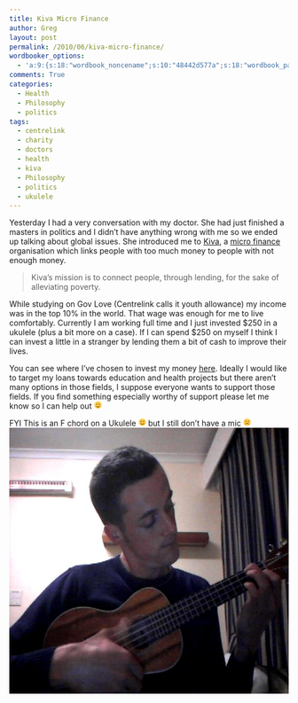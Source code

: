 ```yaml
---
title: Kiva Micro Finance
author: Greg
layout: post
permalink: /2010/06/kiva-micro-finance/
wordbooker_options:
  - 'a:9:{s:18:"wordbook_noncename";s:10:"48442d577a";s:18:"wordbook_page_post";s:4:"-100";s:18:"wordbook_orandpage";s:1:"2";s:23:"wordbook_default_author";s:1:"2";s:23:"wordbook_extract_length";s:3:"256";s:19:"wordbook_actionlink";s:3:"300";s:18:"wordbook_attribute";s:31:"Posted a new post on their blog";s:29:"wordbooker_status_update_text";s:35:": New blog post :  %title% - %link%";s:20:"wordbook_comment_get";s:2:"on";}'
comments: True
categories:
  - Health
  - Philosophy
  - politics
tags:
  - centrelink
  - charity
  - doctors
  - health
  - kiva
  - Philosophy
  - politics
  - ukulele
---
```

Yesterday I had a very conversation with my doctor. She had just finished a masters in politics and I didn&#8217;t have anything wrong with me so we ended up talking about global issues. She introduced me to [Kiva][1], a [micro finance][2] organisation which links people with too much money to people with not enough money.

> Kiva&#8217;s mission is to connect people, through lending, for the sake of alleviating poverty.

While studying on Gov Love (Centrelink calls it youth allowance) my income was in the top 10% in the world. That wage was enough for me to live comfortably. Currently I am working full time and I just invested $250 in a ukulele (plus a bit more on a case). If I can spend $250 on myself I think I can invest a little in a stranger by lending them a bit of cash to improve their lives.

You can see where I&#8217;ve chosen to invest my money [here][3]. Ideally I would like to target my loans towards education and health projects but there aren&#8217;t many options in those fields, I suppose everyone wants to support those fields. If you find something especially worthy of support please let me know so I can help out <img src="/wp-content/smilies/simple-smile.png" alt=":)" class="wp-smiley" style="height: 1em; max-height: 1em;" />

FYI This is an F chord on a Ukulele <img src="/wp-content/smilies/simple-smile.png" alt=":)" class="wp-smiley" style="height: 1em; max-height: 1em;" /> but I still don&#8217;t have a mic <img src="/wp-content/smilies/frownie.png" alt=":(" class="wp-smiley" style="height: 1em; max-height: 1em;" />  
[<img class="aligncenter size-full wp-image-438" title="F chord" src="/wp-content/uploads/2010/06/2010-06-29-213650.jpg" alt="" width="640" height="480" />][4]

 [1]: http://www.kiva.org
 [2]: http://en.wikipedia.org/wiki/Micro_finance
 [3]: http://www.kiva.org/lender/gregology
 [4]: /wp-content/uploads/2010/06/2010-06-29-213650.jpg